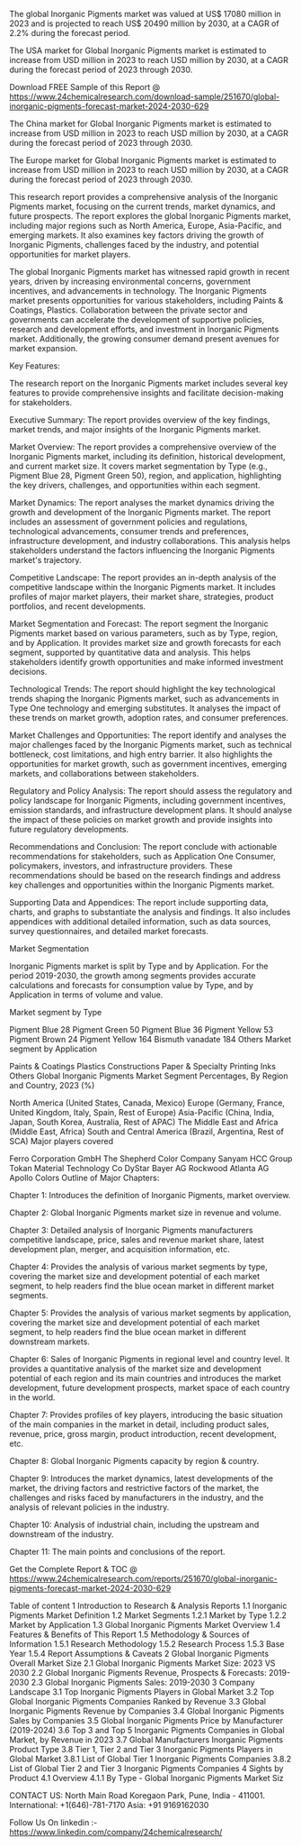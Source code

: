 The global Inorganic Pigments market was valued at US$ 17080 million in 2023 and is projected to reach US$ 20490 million by 2030, at a CAGR of 2.2% during the forecast period.

The USA market for Global Inorganic Pigments market is estimated to increase from USD million in 2023 to reach USD million by 2030, at a CAGR during the forecast period of 2023 through 2030.

Download FREE Sample of this Report @ https://www.24chemicalresearch.com/download-sample/251670/global-inorganic-pigments-forecast-market-2024-2030-629

The China market for Global Inorganic Pigments market is estimated to increase from USD million in 2023 to reach USD million by 2030, at a CAGR during the forecast period of 2023 through 2030.

The Europe market for Global Inorganic Pigments market is estimated to increase from USD million in 2023 to reach USD million by 2030, at a CAGR during the forecast period of 2023 through 2030.

This research report provides a comprehensive analysis of the Inorganic Pigments market, focusing on the current trends, market dynamics, and future prospects. The report explores the global Inorganic Pigments market, including major regions such as North America, Europe, Asia-Pacific, and emerging markets. It also examines key factors driving the growth of Inorganic Pigments, challenges faced by the industry, and potential opportunities for market players.

The global Inorganic Pigments market has witnessed rapid growth in recent years, driven by increasing environmental concerns, government incentives, and advancements in technology. The Inorganic Pigments market presents opportunities for various stakeholders, including Paints & Coatings, Plastics. Collaboration between the private sector and governments can accelerate the development of supportive policies, research and development efforts, and investment in Inorganic Pigments market. Additionally, the growing consumer demand present avenues for market expansion.

Key Features:

The research report on the Inorganic Pigments market includes several key features to provide comprehensive insights and facilitate decision-making for stakeholders.

Executive Summary: The report provides overview of the key findings, market trends, and major insights of the Inorganic Pigments market.

Market Overview: The report provides a comprehensive overview of the Inorganic Pigments market, including its definition, historical development, and current market size. It covers market segmentation by Type (e.g., Pigment Blue 28, Pigment Green 50), region, and application, highlighting the key drivers, challenges, and opportunities within each segment.

Market Dynamics: The report analyses the market dynamics driving the growth and development of the Inorganic Pigments market. The report includes an assessment of government policies and regulations, technological advancements, consumer trends and preferences, infrastructure development, and industry collaborations. This analysis helps stakeholders understand the factors influencing the Inorganic Pigments market's trajectory.

Competitive Landscape: The report provides an in-depth analysis of the competitive landscape within the Inorganic Pigments market. It includes profiles of major market players, their market share, strategies, product portfolios, and recent developments.

Market Segmentation and Forecast: The report segment the Inorganic Pigments market based on various parameters, such as by Type, region, and by Application. It provides market size and growth forecasts for each segment, supported by quantitative data and analysis. This helps stakeholders identify growth opportunities and make informed investment decisions.

Technological Trends: The report should highlight the key technological trends shaping the Inorganic Pigments market, such as advancements in Type One technology and emerging substitutes. It analyses the impact of these trends on market growth, adoption rates, and consumer preferences.

Market Challenges and Opportunities: The report identify and analyses the major challenges faced by the Inorganic Pigments market, such as technical bottleneck, cost limitations, and high entry barrier. It also highlights the opportunities for market growth, such as government incentives, emerging markets, and collaborations between stakeholders.

Regulatory and Policy Analysis: The report should assess the regulatory and policy landscape for Inorganic Pigments, including government incentives, emission standards, and infrastructure development plans. It should analyse the impact of these policies on market growth and provide insights into future regulatory developments.

Recommendations and Conclusion: The report conclude with actionable recommendations for stakeholders, such as Application One Consumer, policymakers, investors, and infrastructure providers. These recommendations should be based on the research findings and address key challenges and opportunities within the Inorganic Pigments market.

Supporting Data and Appendices: The report include supporting data, charts, and graphs to substantiate the analysis and findings. It also includes appendices with additional detailed information, such as data sources, survey questionnaires, and detailed market forecasts.

Market Segmentation

Inorganic Pigments market is split by Type and by Application. For the period 2019-2030, the growth among segments provides accurate calculations and forecasts for consumption value by Type, and by Application in terms of volume and value.

Market segment by Type

Pigment Blue 28
Pigment Green 50
Pigment Blue 36
Pigment Yellow 53
Pigment Brown 24
Pigment Yellow 164
Bismuth vanadate 184
Others
Market segment by Application

Paints & Coatings
Plastics
Constructions
Paper & Specialty
Printing Inks
Others
Global Inorganic Pigments Market Segment Percentages, By Region and Country, 2023 (%)

North America (United States, Canada, Mexico)
Europe (Germany, France, United Kingdom, Italy, Spain, Rest of Europe)
Asia-Pacific (China, India, Japan, South Korea, Australia, Rest of APAC)
The Middle East and Africa (Middle East, Africa)
South and Central America (Brazil, Argentina, Rest of SCA)
Major players covered

Ferro Corporation GmbH
The Shepherd Color Company
Sanyam
HCC Group
Tokan Material Technology Co
DyStar
Bayer AG
Rockwood
Atlanta AG
Apollo Colors
Outline of Major Chapters:

Chapter 1: Introduces the definition of Inorganic Pigments, market overview.

Chapter 2: Global Inorganic Pigments market size in revenue and volume.

Chapter 3: Detailed analysis of Inorganic Pigments manufacturers competitive landscape, price, sales and revenue market share, latest development plan, merger, and acquisition information, etc.

Chapter 4: Provides the analysis of various market segments by type, covering the market size and development potential of each market segment, to help readers find the blue ocean market in different market segments.

Chapter 5: Provides the analysis of various market segments by application, covering the market size and development potential of each market segment, to help readers find the blue ocean market in different downstream markets.

Chapter 6: Sales of Inorganic Pigments in regional level and country level. It provides a quantitative analysis of the market size and development potential of each region and its main countries and introduces the market development, future development prospects, market space of each country in the world.

Chapter 7: Provides profiles of key players, introducing the basic situation of the main companies in the market in detail, including product sales, revenue, price, gross margin, product introduction, recent development, etc.

Chapter 8: Global Inorganic Pigments capacity by region & country.

Chapter 9: Introduces the market dynamics, latest developments of the market, the driving factors and restrictive factors of the market, the challenges and risks faced by manufacturers in the industry, and the analysis of relevant policies in the industry.

Chapter 10: Analysis of industrial chain, including the upstream and downstream of the industry.

Chapter 11: The main points and conclusions of the report.

Get the Complete Report & TOC @ https://www.24chemicalresearch.com/reports/251670/global-inorganic-pigments-forecast-market-2024-2030-629

Table of content
1 Introduction to Research & Analysis Reports
1.1 Inorganic Pigments Market Definition
1.2 Market Segments
1.2.1 Market by Type
1.2.2 Market by Application
1.3 Global Inorganic Pigments Market Overview
1.4 Features & Benefits of This Report
1.5 Methodology & Sources of Information
1.5.1 Research Methodology
1.5.2 Research Process
1.5.3 Base Year
1.5.4 Report Assumptions & Caveats
2 Global Inorganic Pigments Overall Market Size
2.1 Global Inorganic Pigments Market Size: 2023 VS 2030
2.2 Global Inorganic Pigments Revenue, Prospects & Forecasts: 2019-2030
2.3 Global Inorganic Pigments Sales: 2019-2030
3 Company Landscape
3.1 Top Inorganic Pigments Players in Global Market
3.2 Top Global Inorganic Pigments Companies Ranked by Revenue
3.3 Global Inorganic Pigments Revenue by Companies
3.4 Global Inorganic Pigments Sales by Companies
3.5 Global Inorganic Pigments Price by Manufacturer (2019-2024)
3.6 Top 3 and Top 5 Inorganic Pigments Companies in Global Market, by Revenue in 2023
3.7 Global Manufacturers Inorganic Pigments Product Type
3.8 Tier 1, Tier 2 and Tier 3 Inorganic Pigments Players in Global Market
3.8.1 List of Global Tier 1 Inorganic Pigments Companies
3.8.2 List of Global Tier 2 and Tier 3 Inorganic Pigments Companies
4 Sights by Product
4.1 Overview
4.1.1 By Type - Global Inorganic Pigments Market Siz

CONTACT US:
North Main Road Koregaon Park, Pune, India - 411001.
International: +1(646)-781-7170
Asia: +91 9169162030

Follow Us On linkedin :- https://www.linkedin.com/company/24chemicalresearch/
